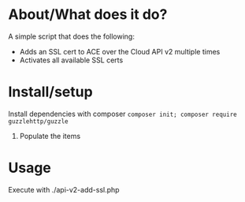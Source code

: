 # About/What does it do?

A simple script that does the following:
- Adds an SSL cert to ACE over the Cloud API v2 multiple times
- Activates all available SSL certs

# Install/setup

Install dependencies with composer
```composer init; composer require guzzlehttp/guzzle```

1. Populate the <to do> items


# Usage

Execute with ./api-v2-add-ssl.php
 